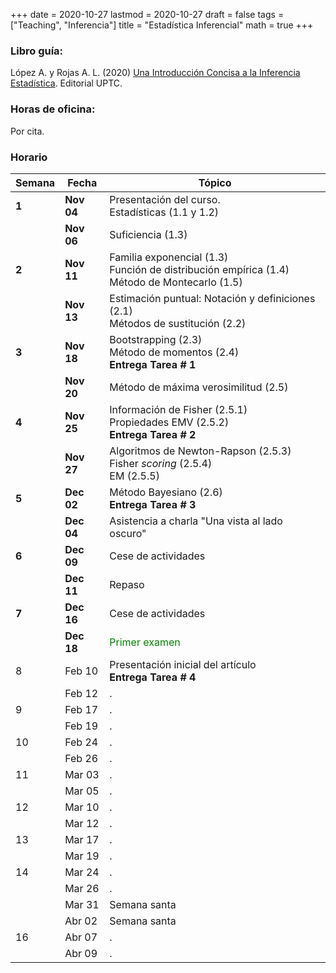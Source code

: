 +++
date      = 2020-10-27
lastmod   = 2020-10-27
draft     = false
tags      = ["Teaching", "Inferencia"]
title     = "Estadística Inferencial"
math      = true
+++

### Libro guía:

López A. y Rojas A. L. (2020) [Una Introducción Concisa a la Inferencia Estadística](https://alexrojas.netlify.app/publication/ie/). Editorial UPTC.

### Horas de oficina: 

Por cita.

### Horario

Semana | Fecha | Tópico
---| ---| ---
**1**  | **Nov 04** | Presentación del curso. <br> Estadísticas (1.1 y 1.2)
&nbsp; | **Nov 06** | Suficiencia (1.3)
**2**  | **Nov 11** | Familia exponencial (1.3) <br> Función de distribución empírica (1.4)<br> Método de Montecarlo (1.5)
&nbsp; | **Nov 13** | Estimación puntual: Notación y definiciones (2.1) <br> Métodos de sustitución (2.2)
**3**  | **Nov 18** | Bootstrapping (2.3) <br> Método de momentos (2.4) <br> **Entrega Tarea # 1**
&nbsp; | **Nov 20** | Método de máxima verosimilitud (2.5)
**4**  | **Nov 25** | Información de Fisher (2.5.1) <br> Propiedades EMV  (2.5.2) <br> **Entrega Tarea # 2**
&nbsp; | **Nov 27** | Algoritmos de Newton-Rapson (2.5.3) <br> Fisher *scoring* (2.5.4) <br> EM (2.5.5)
**5**  | **Dec 02** | Método Bayesiano (2.6) <br> **Entrega Tarea # 3**
&nbsp; | **Dec 04** | Asistencia a charla "Una vista al lado oscuro"
**6**  | **Dec 09** | Cese de actividades
&nbsp; | **Dec 11** | Repaso
**7**  | **Dec 16** | Cese de actividades
&nbsp; | **Dec 18** | <font color="green"> Primer examen </font> 
8  | Feb 10 | Presentación inicial del artículo <br> **Entrega Tarea # 4**
&nbsp; | Feb 12 | .
9  | Feb 17 | .
&nbsp; | Feb 19 | .
10  | Feb 24 | .
&nbsp; | Feb 26 | .
11  | Mar 03 | .
&nbsp; | Mar 05 | .
12  | Mar 10 | .
&nbsp; | Mar 12 | .
13  | Mar 17 | .
&nbsp; | Mar 19 | .
14  | Mar 24 | .
&nbsp; | Mar 26 | .
&nbsp; | Mar 31 | Semana santa
&nbsp; | Abr 02 | Semana santa
16  | Abr 07 | .
&nbsp; | Abr 09 | .

